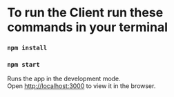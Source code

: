 # To run the Client run these commands in your terminal

### `npm install`
### `npm start`

Runs the app in the development mode.\
Open [http://localhost:3000](http://localhost:3000) to view it in the browser.

